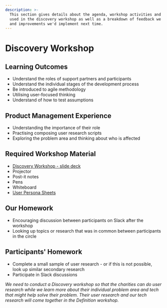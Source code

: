 ```yaml
---
description: >-
  This section gives details about the agenda, workshop activities and slides
  used in the discovery workshop as well as a breakdown of feedback we received
  and improvements we'd implement next time.
---
```


# Discovery Workshop

## Learning Outcomes

* Understand the roles of support partners and participants
* Understand the individual stages of the development process
* Be introduced to agile methodology
* Utilising user-focused thinking
* Understand of how to test assumptions

## Product Management Experience

* Understanding the importance of their role
* Practising composing user research scripts
* Exploring the problem area and thinking about who is affected

## Required Workshop Material 

* [Discovery Workshop - slide deck](https://docs.google.com/presentation/d/1QqggZGpOMUiS7HB4peRRt1j70UgJTZAQMz4rwmRdvFo/edit?usp=sharing)
* Projector 
* Post-it notes 
* Pens
* Whiteboard
* [User Persona Sheets ](https://github.com/foundersandcoders/tech-for-better-leads/blob/e7fdc8ab3c20c6000c109ccf33e8ee6406f322fa/userPersonaSheet.pdf)

## Our Homework

* Encouraging discussion between participants on Slack after the workshop
* Looking up topics or research that was in common between participants in the circle

## Participants' Homework

* Complete a small sample of user research - or if this is not possible, look up similar secondary research
* Participate in Slack discussions

_We need to conduct a Discovery workshop so that the charities can do user research while we learn more about their individual problem area and tech that might help solve their problem. Their user research and our tech research will come together in the Definition workshop._

